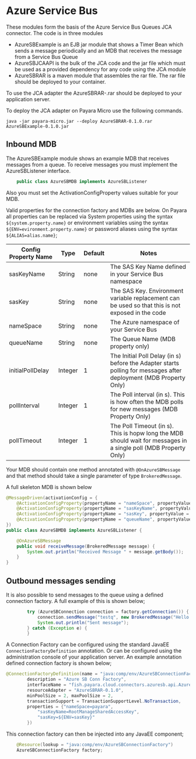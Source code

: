 # Azure Service Bus

These modules form the basis of the Azure Service Bus Queues JCA connector. The code is in three modules
* AzureSBExample is an EJB jar module that shows a Timer Bean which sends a message periodically and an MDB that receives the message from a Service Bus Queue
* AzureSBJCAAPI is the bulk of the JCA code and the jar file which must be used as a provided dependency for any code using the JCA module
* AzureSBRAR is a maven module that assembles the rar file. The rar file should be deployed to your container.

To use the JCA adapter the AzureSBRAR-<version>.rar should be deployed to your application server.

To deploy the JCA adapter on Payara Micro use the following commands.

```shell
java -jar payara-micro.jar --deploy AzureSBRAR-0.1.0.rar AzureSBExample-0.1.0.jar
```

## Inbound MDB
The AzureSBExample module shows an example MDB that receives messages from a queue.
To receive messages you must implement the AzureSBListener interface. 
```java
    public class AzureSBMDB implements AzureSBListener   
```

Also you must set the ActivationConfigProperty values suitable for your MDB. 

Valid properties for the connection factory and MDBs are below. On Payara all properties can be replaced via System properties using the syntax `${system.property.name}` or environment variables using the syntax `${ENV=evironment.property.name}` or password aliases using the syntax `${ALIAS=alias.name}`;

|Config Property Name | Type | Default | Notes
|---------------------|------|---------|------
|sasKeyName | String | none | The SAS Key Name defined in your Service Bus namespace
|sasKey | String | none | The SAS Key. Environment variable replacement can be used so that this is not exposed in the code
|nameSpace | String | none | The Azure namespace of your Service Bus
|queueName | String | none | The Queue Name (MDB property only)
|initialPollDelay | Integer | 1 | The Initial Poll Delay (in s) before the Adapter starts polling for messages after deployment (MDB Property Only)
|pollInterval | Integer | 1 | The Poll interval (in s). This is how often the MDB polls for new messages (MDB Property Only)
|pollTimeout  | Integer | 1 | The Poll Timeout (in s). This is hopw long the MDB should wait for messages in a single poll (MDB Property Only)

Your MDB should contain one method annotated with `@OnAzureSBMessage` and that method should take a single parameter of type `BrokeredMessage`. 

A full skeleton MDB is shown below
```java
@MessageDriven(activationConfig = {
    @ActivationConfigProperty(propertyName = "nameSpace", propertyValue = "payara"),    
    @ActivationConfigProperty(propertyName = "sasKeyName", propertyValue = "RootManageSharedAccessKey"),   
    @ActivationConfigProperty(propertyName = "sasKey", propertyValue = "${ENV=sasKey}"),   
    @ActivationConfigProperty(propertyName = "queueName", propertyValue = "testq")    
})
public class AzureSBMDB implements AzureSBListener {

    @OnAzureSBMessage
    public void receiveMessage(BrokeredMessage message) {
        System.out.println("Received Message " + message.getBody());
    }
}
```

## Outbound messages sending
It is also possible to send messages to the queue using a defined connection factory. 
A full example of this is shown below;
```java
        try (AzureSBConnection connection = factory.getConnection()) {
            connection.sendMessage("testq", new BrokeredMessage("Hello World"));
            System.out.println("Sent message");
        } catch (Exception e) {
        }
```

A Connection Factory can be configured using the standard JavaEE `ConnectionFactoryDefinition` annotation. Or can be configured using the administration console of your application server.
An example annotation defined connection factory is shown below;
```java
@ConnectionFactoryDefinition(name = "java:comp/env/AzureSBConnectionFactory",
        description = "Azure SB Conn Factory",
        interfaceName = "fish.payara.cloud.connectors.azuresb.api.AzureSBConnectionFactory",
        resourceAdapter = "AzureSBRAR-0.1.0",
        minPoolSize = 2, maxPoolSize = 2,
        transactionSupport = TransactionSupportLevel.NoTransaction,
        properties = {"nameSpace=payara",
            "sasKeyName=RootManageSharedAccessKey",
            "sasKey=${ENV=sasKey}"
        })
```

This connection factory can then be injected into any JavaEE component;
```java
    @Resource(lookup = "java:comp/env/AzureSBConnectionFactory")
    AzureSBConnectionFactory factory;
```

